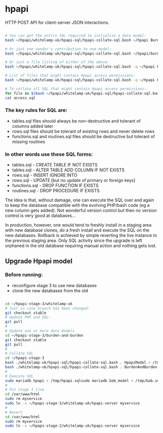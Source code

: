 
# hpapi

HTTP POST API for client-server JSON interactions.

```bash

# You can get the entire SQL required to initialise a data model:
bash ~/hpapi/whitelamp-uk/hpapi-sql/hpapi-collate-sql.bash ~/hpapi BurdenAndBurden > bab.sql

# Or just one vendor's contribution to one model:
bash ~/hpapi/whitelamp-uk/hpapi-sql/hpapi-collate-sql.bash ~/hpapi/burden-and-burden HpapiModel > HpapiModel.burden-and-burden.sql

# Or just a file listing of either of the above:
bash ~/hpapi/whitelamp-uk/hpapi-sql/hpapi-collate-sql.bash -q ~/hpapi HpapiModel

# List of files that might contain Hpapi access permissions:
bash ~/hpapi/whitelamp-uk/hpapi-sql/hpapi-collate-sql.bash -q ~/hpapi HpapiModel | grep rows.sql

# To collate all SQL that might contain Hpapi access permissions:
for file in $(bash ~/hpapi/whitelamp-uk/hpapi-sql/hpapi-collate-sql.bash -q ~/hpapi HpapiModel | grep rows.sql) ; do cat $file >> access.sql ; done
cat access.sql

```

### The key rules for SQL are:
 * tables.sql files should always be non-destructive and tolerant of columns added later
 * rows.sql files should be tolerant of existing rows and never delete rows
 * functions.sql and routines.sql files should be destructive but tolerant of missing routines

### In other words use these SQL forms:
 * tables.sql     - CREATE TABLE IF NOT EXISTS
 * tables.sql     - ALTER TABLE ADD COLUMN IF NOT EXISTS
 * rows.sql       - INSERT IGNORE INTO
 * rows.sql       - UPDATE [but no update of primary or foreign keys]
 * functions.sql  - DROP FUNCTION IF EXISTS
 * routines.sql   - DROP PROCEDURE IF EXISTS

The idea is that, without damage, one can execute the SQL over and again to keep the database compatible with the evolving PHP/bash code (eg a new column gets added). Not wonderful version control but then no version control is very good at databases...

In production, however, one would tend to freshly install in a staging area with new database clones, do a fresh install and execute the SQL on the new databases. Rollback is achieved by simple reverting the live instance to the previous staging area. Only SQL activity since the upgrade is left orphaned in the old database requiring manual action and nothing gets lost.


## Upgrade Hpapi model

### Before running:
 * reconfigure stage 3 to use new databases
 * clone the new databases from the old

```bash

cd ~/hpapi-stage-3/whitelamp-uk
# Just in case branch has been changed:
git checkout stable
# Update PHP and SQL:
git pull
#
# Update one or more data models
cd ~/hpapi-stage-3/burden-and-burden
git checkout stable
git pull
#
# Collate SQL
cd ~/hpapi-stage-3
bash ./whitelamp-uk/hpapi-sql/hpapi-collate-sql.bash . HpapiModel > /tmp/hpapi.sql
bash ./whitelamp-uk/hpapi-sql/hpapi-collate-sql.bash . BurdenAndBurden > /tmp/bab.sql
#
# Execute SQL
sudo mariadb hpapi < /tmp/hpapi.sqlsudo mariadb bab_model < /tmp/bab.sql
#
# Put stage 3 live
cd /var/www/html
sudo rm myservice
sudo ln -s ~/hpapi-stage-3/whitelamp-uk/hpapi-server myservice
#
# Revert
cd /var/www/html
sudo rm myservice
sudo ln -s ~/hpapi-stage-2/whitelamp-uk/hpapi-server myservice

```
